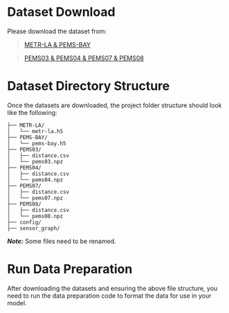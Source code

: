 # Dataset Download
Please download the dataset from: 

> [METR-LA & PEMS-BAY](https://github.com/liyaguang/DCRNN?tab=readme-ov-file#data-preparation)

> [PEMS03 & PEMS04 & PEMS07 & PEMS08](https://github.com/Davidham3/STSGCN)

# Dataset Directory Structure

Once the datasets are downloaded, the project folder structure should look like the following:
```plaintext
├── METR-LA/                  
│   └── metr-la.h5
├── PEMS-BAY/                
│   └── pems-bay.h5
├── PEMS03/
│   ├── distance.csv           
│   └── pems03.npz
├── PEMS04/
│   ├── distance.csv           
│   └── pems04.npz
├── PEMS07/  
│   ├── distance.csv   
│   └── pems07.npz
├── PEMS08/  
│   ├── distance.csv   
│   └── pems08.npz
├── config/
├── sensor_graph/   
```
 ***Note:*** Some files need to be renamed.

# Run Data Preparation
After downloading the datasets and ensuring the above file structure, you need to run the data preparation code to format the data for use in your model.
